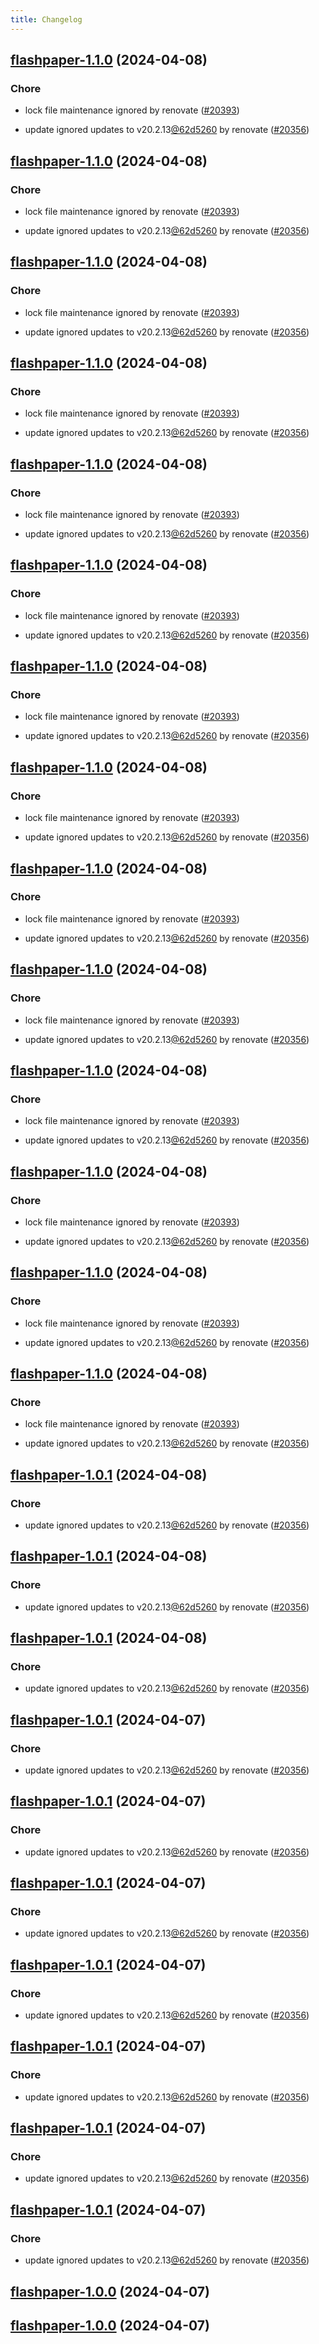 ```yaml
---
title: Changelog
---
```




## [flashpaper-1.1.0](https://github.com/truecharts/charts/compare/flashpaper-5.0.14...flashpaper-1.1.0) (2024-04-08)

### Chore



- lock file maintenance ignored by renovate ([#20393](https://github.com/truecharts/charts/issues/20393))

- update ignored updates to v20.2.13[@62d5260](https://github.com/62d5260) by renovate ([#20356](https://github.com/truecharts/charts/issues/20356))


## [flashpaper-1.1.0](https://github.com/truecharts/charts/compare/flashpaper-5.0.14...flashpaper-1.1.0) (2024-04-08)

### Chore



- lock file maintenance ignored by renovate ([#20393](https://github.com/truecharts/charts/issues/20393))

- update ignored updates to v20.2.13[@62d5260](https://github.com/62d5260) by renovate ([#20356](https://github.com/truecharts/charts/issues/20356))


## [flashpaper-1.1.0](https://github.com/truecharts/charts/compare/flashpaper-5.0.14...flashpaper-1.1.0) (2024-04-08)

### Chore



- lock file maintenance ignored by renovate ([#20393](https://github.com/truecharts/charts/issues/20393))

- update ignored updates to v20.2.13[@62d5260](https://github.com/62d5260) by renovate ([#20356](https://github.com/truecharts/charts/issues/20356))


## [flashpaper-1.1.0](https://github.com/truecharts/charts/compare/flashpaper-5.0.14...flashpaper-1.1.0) (2024-04-08)

### Chore



- lock file maintenance ignored by renovate ([#20393](https://github.com/truecharts/charts/issues/20393))

- update ignored updates to v20.2.13[@62d5260](https://github.com/62d5260) by renovate ([#20356](https://github.com/truecharts/charts/issues/20356))


## [flashpaper-1.1.0](https://github.com/truecharts/charts/compare/flashpaper-5.0.14...flashpaper-1.1.0) (2024-04-08)

### Chore



- lock file maintenance ignored by renovate ([#20393](https://github.com/truecharts/charts/issues/20393))

- update ignored updates to v20.2.13[@62d5260](https://github.com/62d5260) by renovate ([#20356](https://github.com/truecharts/charts/issues/20356))


## [flashpaper-1.1.0](https://github.com/truecharts/charts/compare/flashpaper-5.0.14...flashpaper-1.1.0) (2024-04-08)

### Chore



- lock file maintenance ignored by renovate ([#20393](https://github.com/truecharts/charts/issues/20393))

- update ignored updates to v20.2.13[@62d5260](https://github.com/62d5260) by renovate ([#20356](https://github.com/truecharts/charts/issues/20356))


## [flashpaper-1.1.0](https://github.com/truecharts/charts/compare/flashpaper-5.0.14...flashpaper-1.1.0) (2024-04-08)

### Chore



- lock file maintenance ignored by renovate ([#20393](https://github.com/truecharts/charts/issues/20393))

- update ignored updates to v20.2.13[@62d5260](https://github.com/62d5260) by renovate ([#20356](https://github.com/truecharts/charts/issues/20356))


## [flashpaper-1.1.0](https://github.com/truecharts/charts/compare/flashpaper-5.0.14...flashpaper-1.1.0) (2024-04-08)

### Chore



- lock file maintenance ignored by renovate ([#20393](https://github.com/truecharts/charts/issues/20393))

- update ignored updates to v20.2.13[@62d5260](https://github.com/62d5260) by renovate ([#20356](https://github.com/truecharts/charts/issues/20356))


## [flashpaper-1.1.0](https://github.com/truecharts/charts/compare/flashpaper-5.0.14...flashpaper-1.1.0) (2024-04-08)

### Chore



- lock file maintenance ignored by renovate ([#20393](https://github.com/truecharts/charts/issues/20393))

- update ignored updates to v20.2.13[@62d5260](https://github.com/62d5260) by renovate ([#20356](https://github.com/truecharts/charts/issues/20356))


## [flashpaper-1.1.0](https://github.com/truecharts/charts/compare/flashpaper-5.0.14...flashpaper-1.1.0) (2024-04-08)

### Chore



- lock file maintenance ignored by renovate ([#20393](https://github.com/truecharts/charts/issues/20393))

- update ignored updates to v20.2.13[@62d5260](https://github.com/62d5260) by renovate ([#20356](https://github.com/truecharts/charts/issues/20356))


## [flashpaper-1.1.0](https://github.com/truecharts/charts/compare/flashpaper-5.0.14...flashpaper-1.1.0) (2024-04-08)

### Chore



- lock file maintenance ignored by renovate ([#20393](https://github.com/truecharts/charts/issues/20393))

- update ignored updates to v20.2.13[@62d5260](https://github.com/62d5260) by renovate ([#20356](https://github.com/truecharts/charts/issues/20356))


## [flashpaper-1.1.0](https://github.com/truecharts/charts/compare/flashpaper-5.0.14...flashpaper-1.1.0) (2024-04-08)

### Chore



- lock file maintenance ignored by renovate ([#20393](https://github.com/truecharts/charts/issues/20393))

- update ignored updates to v20.2.13[@62d5260](https://github.com/62d5260) by renovate ([#20356](https://github.com/truecharts/charts/issues/20356))


## [flashpaper-1.1.0](https://github.com/truecharts/charts/compare/flashpaper-5.0.14...flashpaper-1.1.0) (2024-04-08)

### Chore



- lock file maintenance ignored by renovate ([#20393](https://github.com/truecharts/charts/issues/20393))

- update ignored updates to v20.2.13[@62d5260](https://github.com/62d5260) by renovate ([#20356](https://github.com/truecharts/charts/issues/20356))


## [flashpaper-1.1.0](https://github.com/truecharts/charts/compare/flashpaper-5.0.14...flashpaper-1.1.0) (2024-04-08)

### Chore



- lock file maintenance ignored by renovate ([#20393](https://github.com/truecharts/charts/issues/20393))

- update ignored updates to v20.2.13[@62d5260](https://github.com/62d5260) by renovate ([#20356](https://github.com/truecharts/charts/issues/20356))


## [flashpaper-1.0.1](https://github.com/truecharts/charts/compare/flashpaper-5.0.14...flashpaper-1.0.1) (2024-04-08)

### Chore



- update ignored updates to v20.2.13[@62d5260](https://github.com/62d5260) by renovate ([#20356](https://github.com/truecharts/charts/issues/20356))


## [flashpaper-1.0.1](https://github.com/truecharts/charts/compare/flashpaper-5.0.14...flashpaper-1.0.1) (2024-04-08)

### Chore



- update ignored updates to v20.2.13[@62d5260](https://github.com/62d5260) by renovate ([#20356](https://github.com/truecharts/charts/issues/20356))


## [flashpaper-1.0.1](https://github.com/truecharts/charts/compare/flashpaper-5.0.14...flashpaper-1.0.1) (2024-04-08)

### Chore



- update ignored updates to v20.2.13[@62d5260](https://github.com/62d5260) by renovate ([#20356](https://github.com/truecharts/charts/issues/20356))


## [flashpaper-1.0.1](https://github.com/truecharts/charts/compare/flashpaper-5.0.14...flashpaper-1.0.1) (2024-04-07)

### Chore



- update ignored updates to v20.2.13[@62d5260](https://github.com/62d5260) by renovate ([#20356](https://github.com/truecharts/charts/issues/20356))


## [flashpaper-1.0.1](https://github.com/truecharts/charts/compare/flashpaper-5.0.14...flashpaper-1.0.1) (2024-04-07)

### Chore



- update ignored updates to v20.2.13[@62d5260](https://github.com/62d5260) by renovate ([#20356](https://github.com/truecharts/charts/issues/20356))


## [flashpaper-1.0.1](https://github.com/truecharts/charts/compare/flashpaper-5.0.14...flashpaper-1.0.1) (2024-04-07)

### Chore



- update ignored updates to v20.2.13[@62d5260](https://github.com/62d5260) by renovate ([#20356](https://github.com/truecharts/charts/issues/20356))


## [flashpaper-1.0.1](https://github.com/truecharts/charts/compare/flashpaper-5.0.14...flashpaper-1.0.1) (2024-04-07)

### Chore



- update ignored updates to v20.2.13[@62d5260](https://github.com/62d5260) by renovate ([#20356](https://github.com/truecharts/charts/issues/20356))


## [flashpaper-1.0.1](https://github.com/truecharts/charts/compare/flashpaper-5.0.14...flashpaper-1.0.1) (2024-04-07)

### Chore



- update ignored updates to v20.2.13[@62d5260](https://github.com/62d5260) by renovate ([#20356](https://github.com/truecharts/charts/issues/20356))


## [flashpaper-1.0.1](https://github.com/truecharts/charts/compare/flashpaper-5.0.14...flashpaper-1.0.1) (2024-04-07)

### Chore



- update ignored updates to v20.2.13[@62d5260](https://github.com/62d5260) by renovate ([#20356](https://github.com/truecharts/charts/issues/20356))


## [flashpaper-1.0.1](https://github.com/truecharts/charts/compare/flashpaper-5.0.14...flashpaper-1.0.1) (2024-04-07)

### Chore



- update ignored updates to v20.2.13[@62d5260](https://github.com/62d5260) by renovate ([#20356](https://github.com/truecharts/charts/issues/20356))


## [flashpaper-1.0.0](https://github.com/truecharts/charts/compare/flashpaper-5.0.14...flashpaper-1.0.0) (2024-04-07)


## [flashpaper-1.0.0](https://github.com/truecharts/charts/compare/flashpaper-5.0.14...flashpaper-1.0.0) (2024-04-07)